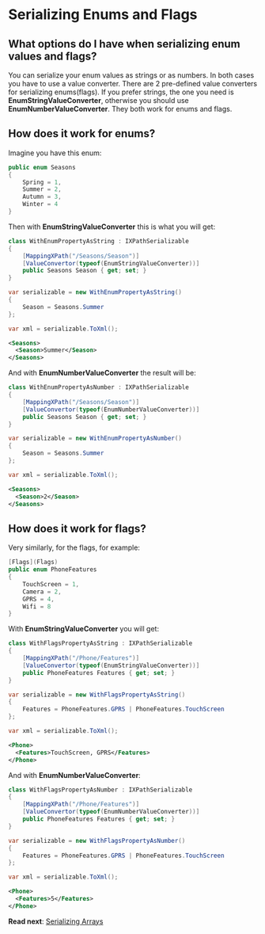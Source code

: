 # Serializing Enums and Flags

## What options do I have when serializing enum values and flags?

You can serialize your enum values as strings or as numbers. In both cases you have to use a value converter. 
There are 2 pre-defined value converters for serializing enums(flags). If you prefer strings, the one you need is **EnumStringValueConverter**, otherwise you should use **EnumNumberValueConverter**. They both work for enums and flags.

## How does it work for enums?

Imagine you have this enum:

```csharp
public enum Seasons
{
	Spring = 1,
	Summer = 2,
	Autumn = 3,
	Winter = 4
}
```

Then with **EnumStringValueConverter** this is what you will get:

```csharp
class WithEnumPropertyAsString : IXPathSerializable
{
	[MappingXPath("/Seasons/Season")]
	[ValueConvertor(typeof(EnumStringValueConverter))]
	public Seasons Season { get; set; }
}
```

```csharp
var serializable = new WithEnumPropertyAsString()
{
	Season = Seasons.Summer
};

var xml = serializable.ToXml();
```

```xml
<Seasons>
  <Season>Summer</Season>
</Seasons>
```

And with **EnumNumberValueConverter** the result will be:

```csharp
class WithEnumPropertyAsNumber : IXPathSerializable
{
	[MappingXPath("/Seasons/Season")]
	[ValueConvertor(typeof(EnumNumberValueConverter))]
	public Seasons Season { get; set; }
}
```

```csharp
var serializable = new WithEnumPropertyAsNumber()
{
	Season = Seasons.Summer
};

var xml = serializable.ToXml();
```

```xml
<Seasons>
  <Season>2</Season>
</Seasons>
```

## How does it work for flags?

Very similarly, for the flags, for example:

```csharp
[Flags](Flags)
public enum PhoneFeatures
{
	TouchScreen = 1,
	Camera = 2,
	GPRS = 4,
	Wifi = 8
}
```

With **EnumStringValueConverter** you will get:

```csharp
class WithFlagsPropertyAsString : IXPathSerializable
{
	[MappingXPath("/Phone/Features")]
	[ValueConvertor(typeof(EnumStringValueConverter))]
	public PhoneFeatures Features { get; set; }
}
```

```csharp
var serializable = new WithFlagsPropertyAsString()
{
	Features = PhoneFeatures.GPRS | PhoneFeatures.TouchScreen
};

var xml = serializable.ToXml();
```

```xml
<Phone>
  <Features>TouchScreen, GPRS</Features>
</Phone>
```

And with **EnumNumberValueConverter**:

```csharp
class WithFlagsPropertyAsNumber : IXPathSerializable
{
	[MappingXPath("/Phone/Features")]
	[ValueConvertor(typeof(EnumNumberValueConverter))]
	public PhoneFeatures Features { get; set; }
}
```

```csharp
var serializable = new WithFlagsPropertyAsNumber()
{
	Features = PhoneFeatures.GPRS | PhoneFeatures.TouchScreen
};

var xml = serializable.ToXml();
```

```xml
<Phone>
  <Features>5</Features>
</Phone>
```

**Read next**: [Serializing Arrays](Serializing-Arrays.md)
